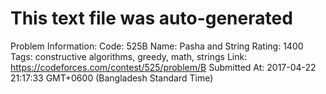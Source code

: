 # This text file was auto-generated

Problem Information:
Code: 525B
Name: Pasha and String
Rating: 1400
Tags: constructive algorithms, greedy, math, strings
Link: https://codeforces.com/contest/525/problem/B
Submitted At: 2017-04-22 21:17:33 GMT+0600 (Bangladesh Standard Time)